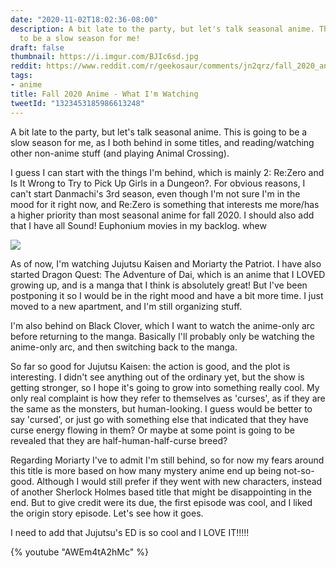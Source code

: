 ```yaml
---
date: "2020-11-02T18:02:36-08:00"
description: A bit late to the party, but let's talk seasonal anime. This is going
  to be a slow season for me!
draft: false
thumbnail: https://i.imgur.com/BJIc6sd.jpg
reddit: https://www.reddit.com/r/geekosaur/comments/jn2qrz/fall_2020_anime_what_im_watching/
tags:
- anime
title: Fall 2020 Anime - What I'm Watching
tweetId: "1323453185986613248"
---
```


A bit late to the party, but let's talk seasonal anime. This is going to be a slow season for me, as I both behind in some titles, and reading/watching other non-anime stuff (and playing Animal Crossing).

I guess I can start with the things I'm behind, which is mainly 2: Re:Zero and Is It Wrong to Try to Pick Up Girls in a Dungeon?. For obvious reasons, I can't start Danmachi's 3rd season, even though I'm not sure I'm in the mood for it right now, and Re:Zero is something that interests me more/has a higher priority than most seasonal anime for fall 2020. I should also add that I have all Sound! Euphonium movies in my backlog. whew

![](https://i.imgur.com/BJIc6sd.jpg)

<!--more-->

As of now, I'm watching Jujutsu Kaisen and Moriarty the Patriot. I have also started Dragon Quest: The Adventure of Dai, which is an anime that I LOVED growing up, and is a manga that I think is absolutely great! But I've been postponing it so I would be in the right mood and have a bit more time. I just moved to a new apartment, and I'm still organizing stuff. 

I'm also behind on Black Clover, which I want to watch the anime-only arc before returning to the manga. Basically I'll probably only be watching the anime-only arc, and then switching back to the manga.

So far so good for Jujutsu Kaisen: the action is good, and the plot is interesting. I didn't see anything out of the ordinary yet, but the show is getting stronger, so I hope it's going to grow into something really cool. My only real complaint is how they refer to themselves as 'curses', as if they are the same as the monsters, but human-looking. I guess would be better to say 'cursed', or just go with something else that indicated that they have curse energy flowing in them? Or maybe at some point is going to be revealed that they are half-human-half-curse breed?

Regarding Moriarty I've to admit I'm still behind, so for now my fears around this title is more based on how many mystery anime end up being not-so-good. Although I would still prefer if they went with new characters, instead of another Sherlock Holmes based title that might be disappointing in the end. But to give credit were its due, the first episode was cool, and I liked the origin story episode. Let's see how it goes.

I need to add that Jujutsu's ED is so cool and I LOVE IT!!!!!

{% youtube "AWEm4tA2hMc" %} 

